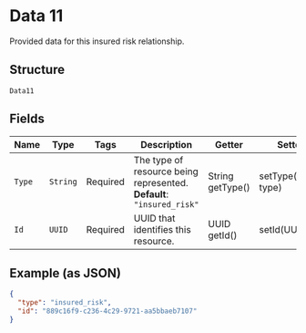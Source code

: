 
# Data 11

Provided data for this insured risk relationship.

## Structure

`Data11`

## Fields

| Name | Type | Tags | Description | Getter | Setter |
|  --- | --- | --- | --- | --- | --- |
| `Type` | `String` | Required | The type of resource being represented.<br>**Default**: `"insured_risk"` | String getType() | setType(String type) |
| `Id` | `UUID` | Required | UUID that identifies this resource. | UUID getId() | setId(UUID id) |

## Example (as JSON)

```json
{
  "type": "insured_risk",
  "id": "889c16f9-c236-4c29-9721-aa5bbaeb7107"
}
```

